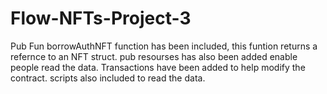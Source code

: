 # Flow-NFTs-Project-3
Pub Fun borrowAuthNFT function has been included, this funtion returns a refernce to an NFT struct.
pub resourses has also been added enable people read the data.
Transactions have been added to help modify the contract.
scripts also included to read the data.
